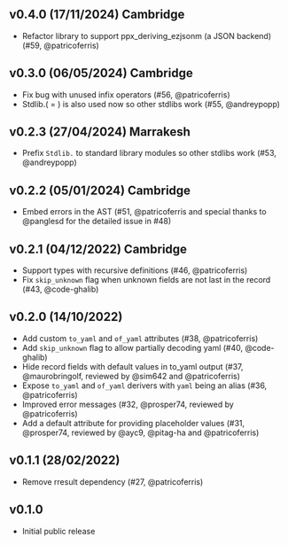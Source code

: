 ## v0.4.0 (17/11/2024) Cambridge

- Refactor library to support ppx_deriving_ezjsonm (a JSON backend) (#59, @patricoferris)

## v0.3.0 (06/05/2024) Cambridge

- Fix bug with unused infix operators (#56, @patricoferris)
- Stdlib.( = ) is also used now so other stdlibs work (#55, @andreypopp)

## v0.2.3 (27/04/2024) Marrakesh

- Prefix `Stdlib.` to standard library modules so other stdlibs work (#53, @andreypopp)

## v0.2.2 (05/01/2024) Cambridge

 - Embed errors in the AST (#51, @patricoferris and special thanks to @panglesd
   for the detailed issue in #48)

## v0.2.1 (04/12/2022) Cambridge

 - Support types with recursive definitions (#46, @patricoferris)
 - Fix `skip_unknown` flag when unknown fields are not last in the record (#43, @code-ghalib)

## v0.2.0 (14/10/2022)

- Add custom `to_yaml` and `of_yaml` attributes (#38, @patricoferris)
- Add `skip_unknown` flag to allow partially decoding yaml (#40, @code-ghalib)
- Hide record fields with default values in to_yaml output (#37, @maurobringolf, reviewed by @sim642 and @patricoferris)
- Expose `to_yaml` and `of_yaml` derivers with `yaml` being an alias (#36, @patricoferris)
- Improved error messages (#32, @prosper74, reviewed by @patricoferris)
- Add a default attribute for providing placeholder values (#31, @prosper74, reviewed by @ayc9, @pitag-ha and @patricoferris)

## v0.1.1 (28/02/2022)

- Remove rresult dependency (#27, @patricoferris)

## v0.1.0

- Initial public release
